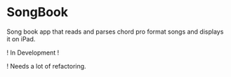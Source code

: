 # SongBook

Song book app that reads and parses chord pro format songs and displays it on iPad.

! In Development !

! Needs a lot of refactoring.
